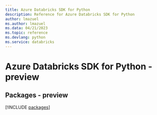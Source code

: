 ```yaml
---
title: Azure Databricks SDK for Python
description: Reference for Azure Databricks SDK for Python
author: lmazuel
ms.author: lmazuel
ms.data: 04/21/2023
ms.topic: reference
ms.devlang: python
ms.service: databricks
---
```

# Azure Databricks SDK for Python - preview
## Packages - preview
[!INCLUDE [packages](databricks-index.md)]